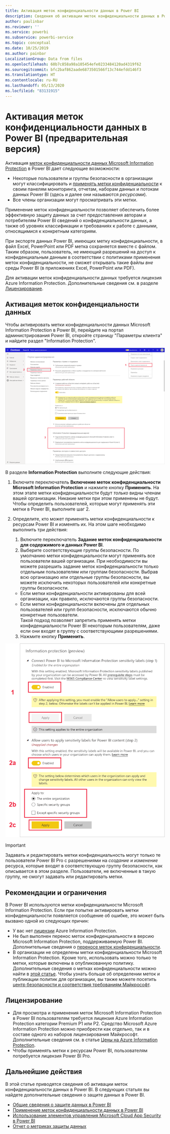 ```yaml
---
title: Активация меток конфиденциальности данных в Power BI
description: Сведения об активации меток конфиденциальности данных в Power BI
author: paulinbar
ms.reviewer: ''
ms.service: powerbi
ms.subservice: powerbi-service
ms.topic: conceptual
ms.date: 10/25/2019
ms.author: painbar
LocalizationGroup: Data from files
ms.openlocfilehash: 60b7c858a98a105454efe0233484120ad4319f62
ms.sourcegitcommit: bfc2baf862aade6873501566f13c744efdd146f3
ms.translationtype: HT
ms.contentlocale: ru-RU
ms.lasthandoff: 05/13/2020
ms.locfileid: "83131915"
---
```

# <a name="enable-data-sensitivity-labels-in-power-bi-preview"></a>Активация меток конфиденциальности данных в Power BI (предварительная версия)

Активация [меток конфиденциальности данных Microsoft Information Protection](https://docs.microsoft.com/microsoft-365/compliance/sensitivity-labels) в Power BI дает следующие возможности:

* Некоторые пользователи и группы безопасности в организации могут классифицировать и [применять метки конфиденциальности](../collaborate-share/service-security-apply-data-sensitivity-labels.md) к своим панелям мониторинга, отчетам, наборам данных и потокам данных Power BI (здесь и далее они называются *ресурсами*).
* Все члены организации могут просматривать эти метки.

Применение меток конфиденциальности позволяет обеспечить более эффективную защиту данных за счет предоставления авторам и потребителям Power BI сведений о конфиденциальности данных, а также об уровнях классификации и требованиях к работе с данными, относящимися к конкретным категориям.

При экспорте данных Power BI, имеющих метку конфиденциальности, в файл Excel, PowerPoint или PDF метка сохраняется вместе с файлом. Таким образом, пользователь, не имеющий разрешений на доступ к конфиденциальным данным в соответствии с политиками применения меток конфиденциальности, не сможет открывать такие файлы *вне* среды Power BI (в приложениях Excel, PowerPoint или PDF).

Для активации меток конфиденциальности данных требуется лицензия Azure Information Protection. Дополнительные сведения см. в разделе [Лицензирование](#licensing).

## <a name="enable-data-sensitivity-labels"></a>Активация меток конфиденциальности данных

Чтобы активировать метки конфиденциальности данных Microsoft Information Protection в Power BI, перейдите на портал администрирования Power BI, откройте страницу "Параметры клиента" и найдите раздел "Information Protection".

![Поиск раздела "Information Protection"](media/service-security-enable-data-sensitivity-labels/enable-data-sensitivity-labels-01.png)

В разделе **Information Protection** выполните следующие действия:
1.  Включите переключатель **Включение меток конфиденциальности Microsoft Information Protection** и нажмите кнопку **Применить**. На этом этапе метки конфиденциальности будут *только* видны членам вашей организации. Никакие метки при этом применены не будут. Чтобы определить пользователей, которые могут применять эти метки в Power BI, выполните шаг 2.
2.  Определите, кто может применять метки конфиденциальности к ресурсам Power BI и изменять их. На этом шаге необходимо выполнить три действия:
    1.  Включите переключатель **Задание меток конфиденциальности для содержимого и данных Power BI**.
    2.  Выберите соответствующие группы безопасности. По умолчанию метки конфиденциальности могут применять все пользователи вашей организации. При необходимости вы можете разрешить задание меток конфиденциальности только отдельным пользователям или группам безопасности. Выбрав всю организацию или отдельные группы безопасности, вы можете исключить некоторых пользователей или конкретные группы безопасности.
    * Если метки конфиденциальности активированы для всей организации, как правило, исключаются группы безопасности.
    * Если метки конфиденциальности включены для отдельных пользователей или групп безопасности, исключаются обычно конкретные пользователи.  
    Такой подход позволяет запретить применять метки конфиденциальности Power BI некоторым пользователям, даже если они входят в группу с соответствующими разрешениями.
    
    3. Нажмите кнопку **Применить**.

![Активация меток конфиденциальности](media/service-security-enable-data-sensitivity-labels/enable-data-sensitivity-labels-02.png)

> [!IMPORTANT]
> Задавать и редактировать метки конфиденциальность могут только те пользователи Power BI Pro с разрешениями на *создание* и *изменение* ресурса, которые входят в соответствующую группу безопасности, как описывается в этом разделе. Пользователи, не включенные в такую группу, не смогут задавать или редактировать метки. 


## <a name="considerations-and-limitations"></a>Рекомендации и ограничения

В Power BI используются метки конфиденциальности Microsoft Information Protection. Если при попытке активировать метки конфиденциальности появляется сообщение об ошибке, это может быть вызвано одной из следующих причин:

* У вас нет [лицензии](#licensing) Azure Information Protection.
* Не был выполнен перенос меток конфиденциальности в версию Microsoft Information Protection, поддерживаемую Power BI. Дополнительные сведения о [переносе меток конфиденциальности](https://docs.microsoft.com/azure/information-protection/configure-policy-migrate-labels).
* В организации не определены метки конфиденциальности Microsoft Information Protection. Кроме того, использовать можно только те метки, которые включены в опубликованную политику. Дополнительные сведения о метках конфиденциальности можно найти в [этой статье](https://docs.microsoft.com/Office365/SecurityCompliance/sensitivity-labels). Чтобы узнать больше об определении меток и публикации политик для организации, вы также можете посетить [центр безопасности и соответствия требованиям Майкрософт](https://sip.protection.office.com/sensitivity?flight=EnableMIPLabels).

## <a name="licensing"></a>Лицензирование

* Для просмотра и применения меток Microsoft Information Protection в Power BI пользователям требуется лицензия Azure Information Protection категории Premium P1 или P2. Средство Microsoft Azure Information Protection можно приобрести как отдельно, так и в составе одного из наборов лицензирования Майкрософт. Дополнительные сведения см. в статье [Цены на Azure Information Protection](https://azure.microsoft.com/pricing/details/information-protection/).
* Чтобы применять метки к ресурсам Power BI, пользователям потребуется лицензия Power BI Pro.


## <a name="next-steps"></a>Дальнейшие действия

В этой статье приводятся сведения об активации меток конфиденциальности данных в Power BI. В следующих статьях вы найдете дополнительные сведения о защите данных в Power BI. 

* [Общие сведения о защите данных в Power BI](service-security-data-protection-overview.md)
* [Применение меток конфиденциальности данных в Power BI](../collaborate-share/service-security-apply-data-sensitivity-labels.md)
* [Использование элементов управления Microsoft Cloud App Security в Power BI](service-security-using-microsoft-cloud-app-security-controls.md)
* [Отчет о метриках защиты данных](service-security-data-protection-metrics-report.md)